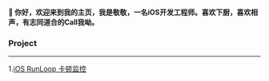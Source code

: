 #### 👋 你好，欢迎来到我的主页，我是敬敬，一名iOS开发工程师。喜欢下厨，喜欢相声，有志同道合的Call我呦。

### Project

---

1.[iOS RunLoop 卡顿监控](https://github.com/linminjing888/MJRunLoopDemo)  


<!--
**linminjing666/linminjing666** is a ✨ _special_ ✨ repository because its `README.md` (this file) appears on your GitHub profile.

Here are some ideas to get you started:

- 🔭 I’m currently working on ...
- 🌱 I’m currently learning ...
- 👯 I’m looking to collaborate on ...
- 🤔 I’m looking for help with ...
- 💬 Ask me about ...
- 📫 How to reach me: ...
- 😄 Pronouns: ...
- ⚡ Fun fact: ...
-->
